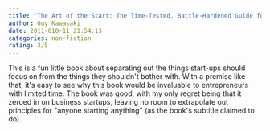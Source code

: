 ```yaml
---
title: "The Art of the Start: The Time-Tested, Battle-Hardened Guide for Anyone Starting Anything"
author: Guy Kawasaki
date: 2011-010-11 21:54:13
categories: non-fiction
rating: 3/5
---
```


This is a fun little book about separating out the things start-ups should focus on from the things they shouldn't bother with. With a premise like that, it's easy to see why this book would be invaluable to entrepreneurs with limited time. The book was good, with my only regret being that it zeroed in on business startups, leaving no room to extrapolate out principles for "anyone starting anything" (as the book's subtitle claimed to do).
